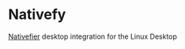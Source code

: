 # Nativefy

 [Nativefier](https://github.com/nativefier/nativefier) desktop integration for the Linux Desktop
